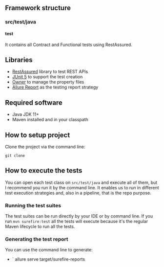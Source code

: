 ## Framework structure

### src/test/java

#### test
It contains all Contract and Functional tests using RestAssured.

## Libraries
* [RestAssured](http://rest-assured.io/) library to test REST APIs
* [JUnit 5](https://junit.org/junit5/) to support the test creation
* [Owner](http://owner.aeonbits.org/) to manage the property files
* [Allure Report](https://docs.qameta.io/allure/) as the testing report strategy

## Required software
* Java JDK 11+
* Maven installed and in your classpath

## How to setup project

Clone the project via the command line:
```
git clone 
```

## How to execute the tests
You can open each test class on `src/test/java` and execute all of them, but I recommend you run it by the
command line. It enables us to run in different test execution strategies and, also in a pipeline, that is the repo purpose.

### Running the test suites

The test suites can be run directly by your IDE or by command line.
If you run `mvn surefire:test` all the tests will execute because it's the regular Maven lifecycle to run all the tests.

### Generating the test report

You can use the command line to generate:
* ` allure serve target/surefire-reports
